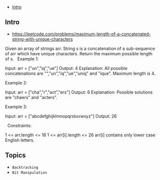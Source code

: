 - [Intro](#intro)

## Intro

- https://leetcode.com/problems/maximum-length-of-a-concatenated-string-with-unique-characters

Given an array of strings arr. String s is a concatenation of a sub-sequence of arr which have unique characters.
Return the maximum possible length of s.
 
Example 1:

Input: arr = ["un","iq","ue"]
Output: 4
Explanation: All possible concatenations are "","un","iq","ue","uniq" and "ique".
Maximum length is 4.

Example 2:

Input: arr = ["cha","r","act","ers"]
Output: 6
Explanation: Possible solutions are "chaers" and "acters".

Example 3:

Input: arr = ["abcdefghijklmnopqrstuvwxyz"]
Output: 26

 
Constraints:

1 <= arr.length <= 16
1 <= arr[i].length <= 26
arr[i] contains only lower case English letters.



## Topics

- `Backtracking`
- `Bit Manipulation`


